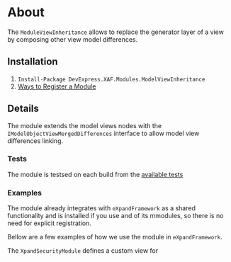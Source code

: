 # About

The `ModuleViewInheritance` allows to replace the generator layer of a view by composing other view model differences.
## Installation 
1. `Install-Package DevExpress.XAF.Modules.ModelViewInheritance`
2. [Ways to Register a Module](https://documentation.devexpress.com/eXpressAppFramework/118047/Concepts/Application-Solution-Components/Ways-to-Register-a-Module)
## Details
The module extends the model views nodes with the `IModelObjectViewMergedDifferences` interface to allow model view differences linking. 
### Tests
The module is testsed on each build from the [available tests](https://github.com/eXpandFramework/Packages/tree/master/src/Specifications/Modules/ModelViewInheritance)

### Examples
The module already integrates with `eXpandFramework` as a shared functionality and is installed if you use and of its mmodules, so there is no need for explicit registration.

Bellow are a few examples of how we use the module in `eXpandFramework`. 

The `XpandSecurityModule` defines a custom view for 

